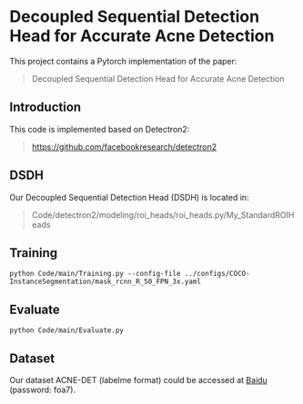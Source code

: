 # Decoupled Sequential Detection Head for Accurate Acne Detection

This project contains a Pytorch implementation of the paper:
> Decoupled Sequential Detection Head for Accurate Acne Detection

## Introduction
This code is implemented based on Detectron2:
> https://github.com/facebookresearch/detectron2

## DSDH
Our Decoupled Sequential Detection Head (DSDH) is located in:
> Code/detectron2/modeling/roi_heads/roi_heads.py/My_StandardROIHeads

## Training
```shell
python Code/main/Training.py --config-file ../configs/COCO-InstanceSegmentation/mask_rcnn_R_50_FPN_3x.yaml
```

## Evaluate
```shell
python Code/main/Evaluate.py
```

## Dataset
Our dataset ACNE-DET (labelme format) could be accessed at [Baidu](https://pan.baidu.com/s/19fv9itHcpjAQCbBxIzvb2Q) (password: foa7).